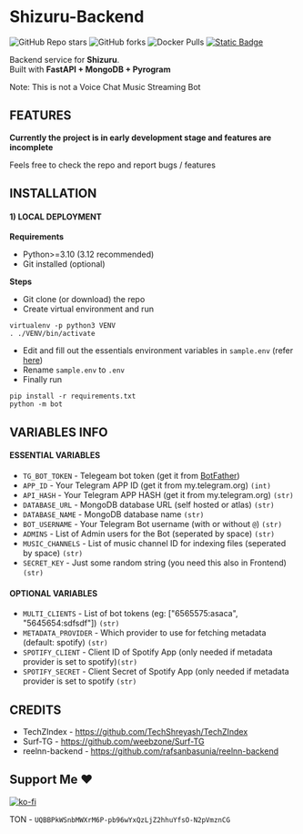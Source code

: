 
# Shizuru-Backend
![GitHub Repo stars](https://img.shields.io/github/stars/vinayak-7-0-3/Shizuru-Backend?style=for-the-badge)
![GitHub forks](https://img.shields.io/github/forks/vinayak-7-0-3/Shizuru-Backend?style=for-the-badge)
![Docker Pulls](https://img.shields.io/docker/pulls/weebzbots/shizuru-backenda?style=for-the-badge)
[![Static Badge](https://img.shields.io/badge/support-pink?style=for-the-badge)](https://t.me/weebzgroup)

Backend service for **Shizuru**.  
Built with **FastAPI + MongoDB + Pyrogram**

Note: This is not a Voice Chat Music Streaming Bot

## FEATURES

**Currently the project is in early development stage and features are incomplete**

Feels free to check the repo and report bugs / features

## INSTALLATION


#### 1) LOCAL DEPLOYMENT

**Requirements**
- Python>=3.10 (3.12 recommended) 
- Git installed (optional)

**Steps**
- Git clone (or download) the repo
- Create virtual environment and run
```
virtualenv -p python3 VENV
. ./VENV/bin/activate
```
- Edit and fill out the essentials environment variables in `sample.env` (refer [here](#variables-info))
- Rename `sample.env` to `.env`
- Finally run
```
pip install -r requirements.txt
python -m bot
```

## VARIABLES INFO

#### ESSENTIAL VARIABLES
- `TG_BOT_TOKEN` - Telegeam bot token (get it from [BotFather](https://t.me/BotFather))
- `APP_ID` - Your Telegram APP ID (get it from my.telegram.org) `(int)`
- `API_HASH` - Your Telegram APP HASH (get it from my.telegram.org) `(str)`
- `DATABASE_URL` - MongoDB database URL (self hosted or atlas) `(str)`
- `DATABASE_NAME` - MongoDB database name `(str)`
- `BOT_USERNAME` - Your Telegram Bot username (with or without `@`) `(str)`
- `ADMINS` - List of Admin users for the Bot (seperated by space) `(str)`
- `MUSIC_CHANNELS` - List of music channel ID for indexing files (seperated by space) `(str)`
- `SECRET_KEY` - Just some random string (you need this also in Frontend) `(str)`

#### OPTIONAL VARIABLES
- `MULTI_CLIENTS` - List of bot tokens (eg: ["6565575:asaca", "5645654:sdfsdf"]) `(str)`
- `METADATA_PROVIDER` - Which provider to use for fetching metadata (default: spotify) `(str)`
- `SPOTIFY_CLIENT` - Client ID of Spotify App (only needed if metadata provider is set to spotify)`(str)`
- `SPOTIFY_SECRET` - Client Secret of Spotify App (only needed if metadata provider is set to spotify `(str)`

## CREDITS
- TechZIndex - https://github.com/TechShreyash/TechZIndex
- Surf-TG - https://github.com/weebzone/Surf-TG
- reelnn-backend - https://github.com/rafsanbasunia/reelnn-backend

## Support Me ❤️
[![ko-fi](https://ko-fi.com/img/githubbutton_sm.svg)](https://ko-fi.com/I2I7FWQZ4)

TON - `UQBBPkWSnbMWXrM6P-pb96wYxQzLjZ2hhuYfsO-N2pVmznCG`
